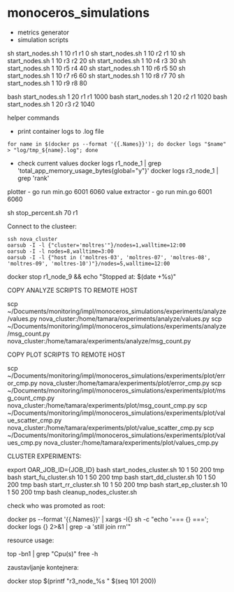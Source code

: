 # monoceros_simulations

- metrics generator
- simulation scripts

sh start_nodes.sh 1 10 r1 r1 0
sh start_nodes.sh 1 10 r2 r1 10
sh start_nodes.sh 1 10 r3 r2 20
sh start_nodes.sh 1 10 r4 r3 30
sh start_nodes.sh 1 10 r5 r4 40
sh start_nodes.sh 1 10 r6 r5 50
sh start_nodes.sh 1 10 r7 r6 60
sh start_nodes.sh 1 10 r8 r7 70
sh start_nodes.sh 1 10 r9 r8 80

bash start_nodes.sh 1 20 r1 r1 1000
bash start_nodes.sh 1 20 r2 r1 1020
bash start_nodes.sh 1 20 r3 r2 1040

helper commands
- print container logs to .log file
```shell
for name in $(docker ps --format '{{.Names}}'); do docker logs "$name" > "log/tmp_${name}.log"; done
```
- check current values
    docker logs r1_node_1 | grep 'total_app_memory_usage_bytes{global=\"y\"}'
    docker logs r3_node_1 | grep 'rank'

plotter - go run min.go 6001 6060
value extractor - go run min.go 6001 6060

sh stop_percent.sh 70 r1

Connect to the clusteer:

    ssh nova_cluster
    oarsub -I -l {"cluster='moltres'"}/nodes=1,walltime=12:00
    oarsub -I -l nodes=8,walltime=3:00
    oarsub -I -l {"host in ('moltres-03', 'moltres-07', 'moltres-08', 'moltres-09', 'moltres-10')"}/nodes=5,walltime=12:00

docker stop r1_node_9 && echo "Stopped at: $(date +%s)"

COPY ANALYZE SCRIPTS TO REMOTE HOST

scp ~/Documents/monitoring/impl/monoceros_simulations/experiments/analyze/values.py nova_cluster:/home/tamara/experiments/analyze/values.py
scp ~/Documents/monitoring/impl/monoceros_simulations/experiments/analyze/msg_count.py nova_cluster:/home/tamara/experiments/analyze/msg_count.py

COPY PLOT SCRIPTS TO REMOTE HOST

scp ~/Documents/monitoring/impl/monoceros_simulations/experiments/plot/error_cmp.py nova_cluster:/home/tamara/experiments/plot/error_cmp.py
scp ~/Documents/monitoring/impl/monoceros_simulations/experiments/plot/msg_count_cmp.py nova_cluster:/home/tamara/experiments/plot/msg_count_cmp.py
scp ~/Documents/monitoring/impl/monoceros_simulations/experiments/plot/value_scatter_cmp.py nova_cluster:/home/tamara/experiments/plot/value_scatter_cmp.py
scp ~/Documents/monitoring/impl/monoceros_simulations/experiments/plot/values_cmp.py nova_cluster:/home/tamara/experiments/plot/values_cmp.py

CLUSTER EXPERIMENTS:

export OAR_JOB_ID={JOB_ID}
bash start_nodes_cluster.sh 10 1 50 200 tmp
bash start_fu_cluster.sh 10 1 50 200 tmp
bash start_dd_cluster.sh 10 1 50 200 tmp
bash start_rr_cluster.sh 10 1 50 200 tmp
bash start_ep_cluster.sh 10 1 50 200 tmp
bash cleanup_nodes_cluster.sh

check who was promoted as root:

docker ps --format '{{.Names}}' | xargs -I{} sh -c "echo '=== {} ==='; docker logs {} 2>&1 | grep -a 'still join rrn'"

resource usage:

top -bn1 | grep "Cpu(s)"
free -h

zaustavljanje kontejnera:

docker stop $(printf "r3_node_%s " $(seq 101 200))